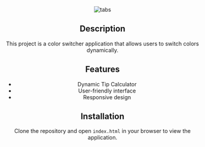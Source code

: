 <div align="center">
  <img src="https://nkb-backend-media-static-tenxiitian.s3.ap-south-1.amazonaws.com/tenxiitian_prod/programs/Tech+Programs/frontend-content/ccbp/coding-practice-questions/dynamic-webapps/tabs-v1.gif" alt="tabs" style="max-width: 300px;">

## Description

This project is a color switcher application that allows users to switch colors dynamically.

## Features

- Dynamic Tip Calculator 
- User-friendly interface
- Responsive design

## Installation

Clone the repository and open `index.html` in your browser to view the application.
